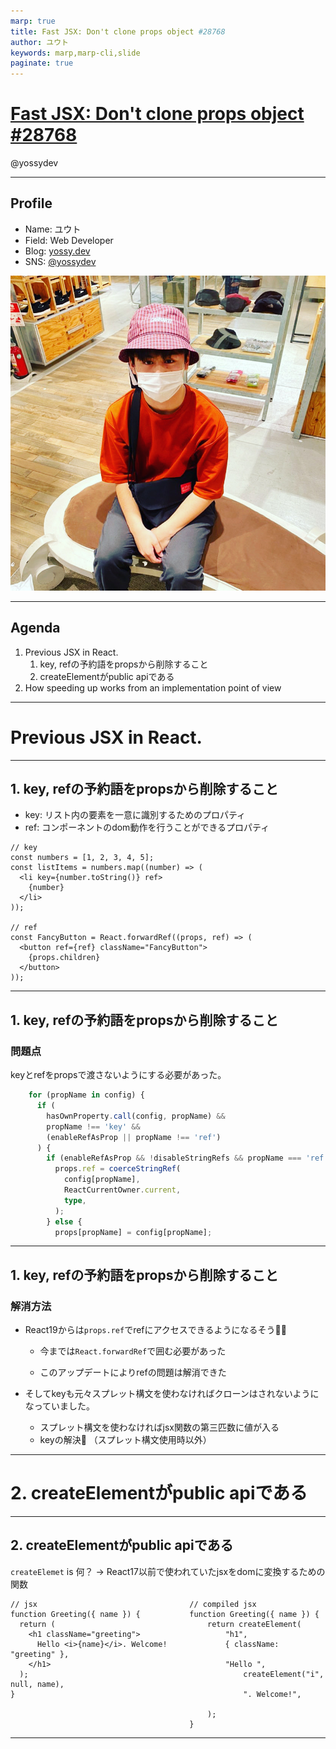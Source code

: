 ```yaml
---
marp: true
title: Fast JSX: Don't clone props object #28768
author: ユウト
keywords: marp,marp-cli,slide
paginate: true
---
```


# [Fast JSX: Don't clone props object #28768](https://github.com/facebook/react/pull/28768)

@yossydev

---

## Profile

- Name: ユウト
- Field: Web Developer
- Blog: [yossy.dev](https://yossy.dev/)
- SNS: [@yossydev](https://twitter.com/yossydev)

![bg right h:40%](./images/yossydev.jpg)

---

## Agenda

1. Previous JSX in React.
   1. key, refの予約語をpropsから削除すること
   2. createElementがpublic apiである
2. How speeding up works from an implementation point of view

---

# Previous JSX in React.

---

## 1. key, refの予約語をpropsから削除すること

- key: リスト内の要素を一意に識別するためのプロパティ
- ref: コンポーネントのdom動作を行うことができるプロパティ

```tsx
// key
const numbers = [1, 2, 3, 4, 5];
const listItems = numbers.map((number) => (
  <li key={number.toString()} ref>
    {number}
  </li>
));

// ref
const FancyButton = React.forwardRef((props, ref) => (
  <button ref={ref} className="FancyButton">
    {props.children}
  </button>
));
```

---

## 1. key, refの予約語をpropsから削除すること

### 問題点

keyとrefをpropsで渡さないようにする必要があった。

```ts
    for (propName in config) {
      if (
        hasOwnProperty.call(config, propName) &&
        propName !== 'key' &&
        (enableRefAsProp || propName !== 'ref')
      ) {
        if (enableRefAsProp && !disableStringRefs && propName === 'ref') {
          props.ref = coerceStringRef(
            config[propName],
            ReactCurrentOwner.current,
            type,
          );
        } else {
          props[propName] = config[propName];
```

---

## 1. key, refの予約語をpropsから削除すること

### 解消方法

- React19からは`props.ref`でrefにアクセスできるようになるそう🎉🤞

  - 今までは`React.forwardRef`で囲む必要があった

  - このアップデートによりrefの問題は解消できた

- そしてkeyも元々スプレット構文を使わなければクローンはされないようになっていました。
  - スプレット構文を使わなければjsx関数の第三匹数に値が入る
  - keyの解決🎉 （スプレット構文使用時以外）

---

# 2. createElementがpublic apiである

---

## 2. createElementがpublic apiである

`createElemet` is 何？ → React17以前で使われていたjsxをdomに変換するための関数

```tsx
// jsx                                  // compiled jsx
function Greeting({ name }) {           function Greeting({ name }) {
  return (                                  return createElement(
    <h1 className="greeting">                   "h1",
      Hello <i>{name}</i>. Welcome!             { className: "greeting" },
    </h1>                                       "Hello ",
  );                                                createElement("i", null, name),
}                                                   ". Welcome!",

                                            );
                                        }
```

---
